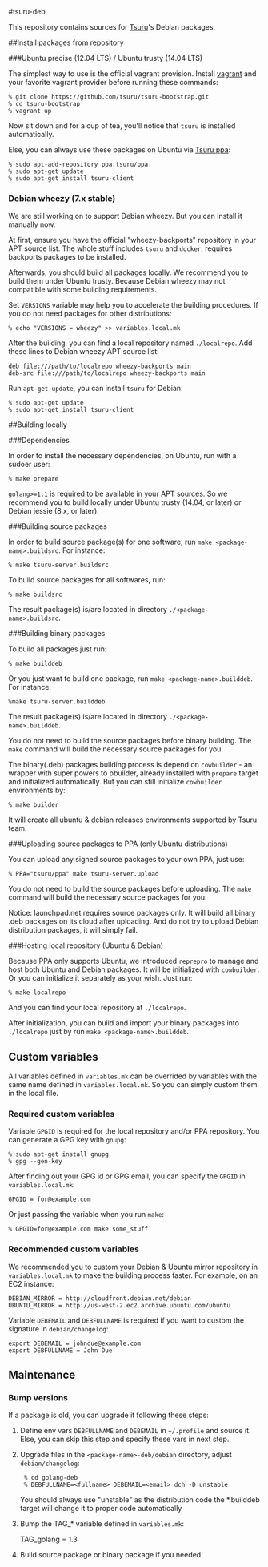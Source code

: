 #tsuru-deb

This repository contains sources for [Tsuru](http://tsuru.io)'s Debian packages.

##Install packages from repository

###Ubuntu precise (12.04 LTS) / Ubuntu trusty (14.04 LTS)

The simplest way to use is the official vagrant provision. Install [vagrant](http://www.vagrantup.com/downloads.html) and your favorite vagrant provider before running these commands:

    % git clone https://github.com/tsuru/tsuru-bootstrap.git
    % cd tsuru-bootstrap
    % vagrant up

Now sit down and for a cup of tea, you'll notice that ``tsuru`` is installed automatically.

Else, you can always use these packages on Ubuntu via [Tsuru ppa](https://launchpad.net/~tsuru/+archive/ppa):

	% sudo apt-add-repository ppa:tsuru/ppa
	% sudo apt-get update
	% sudo apt-get install tsuru-client

### Debian wheezy (7.x stable)

We are still working on to support Debian wheezy. But you can install it manually now.

At first, ensure you have the official "wheezy-backports" repository in your APT source list.
The whole stuff includes ``tsuru`` and ``docker``, requires backports packages to be installed.

Afterwards, you should build all packages locally. We recommend you to build them under Ubuntu
trusty. Because Debian wheezy may not compatible with some building requirements.

Set ``VERSIONS`` variable may help you to accelerate the building procedures. If you do not need
packages for other distributions:

    % echo "VERSIONS = wheezy" >> variables.local.mk

After the building, you can find a local repository named ``./localrepo``. Add these lines to
Debian wheezy APT source list:

    deb file:///path/to/localrepo wheezy-backports main
    deb-src file:///path/to/localrepo wheezy-backports main

Run ``apt-get update``, you can install ``tsuru`` for Debian:

	% sudo apt-get update
	% sudo apt-get install tsuru-client

##Building locally

###Dependencies

In order to install the necessary dependencies, on Ubuntu, run with a sudoer
user:

	% make prepare

``golang>=1.1`` is required to be available in your APT sources. So we recommend you to
build locally under Ubuntu trusty (14.04, or later) or Debian jessie (8.x, or later).

###Building source packages

In order to build source package(s) for one software, run ``make <package-name>.buildsrc``.
For instance:

	% make tsuru-server.buildsrc

To build source packages for all softwares, run:

	% make buildsrc

The result package(s) is/are located in directory ``./<package-name>.buildsrc``.

###Building binary packages

To build all packages just run:

	% make builddeb

Or you just want to build one package, run ``make <package-name>.builddeb``.
For instance:

	%make tsuru-server.builddeb 

The result package(s) is/are located in directory ``./<package-name>.builddeb``.

You do not need to build the source packages before binary building.
The ``make`` command will build the necessary source packages for you.

The binary(.deb) packages building process is depend on ``cowbuilder`` - an wrapper with super
powers to pbuilder, already installed with ``prepare`` target and initialized automatically.
But you can still initialize ``cowbuilder`` environments by:

	% make builder

It will create all ubuntu & debian releases environments supported by Tsuru team.

###Uploading source packages to PPA (only Ubuntu distributions)

You can upload any signed source packages to your own PPA, just use:

	% PPA="tsuru/ppa" make tsuru-server.upload

You do not need to build the source packages before uploading.
The ``make`` command will build the necessary source packages for you.

Notice: launchpad.net requires source packages only.
It will build all binary .deb packages on its cloud after uploading.
And do not try to upload Debian distribution packages, it will simply fail.

###Hosting local repository (Ubuntu & Debian)

Because PPA only supports Ubuntu, we introduced ``reprepro`` to manage and host both Ubuntu
and Debian packages. It will be initialized with ``cowbuilder``. Or you can initialize it
separately as your wish. Just run:

	% make localrepo

And you can find your local repository at ``./localrepo``.

After initialization, you can build and import your binary packages into ``./localrepo`` just
by run ``make <package-name>.builddeb``.

## Custom variables

All variables defined in ``variables.mk`` can be overrided by variables with the same name defined
in ``variables.local.mk``. So you can simply custom them in the local file.

### Required custom variables

Variable ``GPGID`` is required for the local repository and/or PPA repository.
You can generate a GPG key with ``gnupg``:

	% sudo apt-get install gnupg
	% gpg --gen-key

After finding out your GPG id or GPG email, you can specify the ``GPGID`` in ``variables.local.mk``:

	GPGID = for@example.com

Or just passing the variable when you run ``make``:

	% GPGID=for@example.com make some_stuff

### Recommended custom variables

We recommended you to custom your Debian & Ubuntu mirror repository in ``variables.local.mk``
to make the building process faster. For example, on an EC2 instance:

	DEBIAN_MIRROR = http://cloudfront.debian.net/debian
	UBUNTU_MIRROR = http://us-west-2.ec2.archive.ubuntu.com/ubuntu

Variable ``DEBEMAIL`` and ``DEBFULLNAME`` is required if you want to custom the signature in
``debian/changelog``:

	export DEBEMAIL = johndue@example.com
	export DEBFULLNAME = John Due 

## Maintenance

### Bump versions
If a package is old, you can upgrade it following these steps:

1. Define env vars ``DEBFULLNAME`` and ``DEBEMAIL`` in ``~/.profile`` and source it.
   Else, you can skip this step and specify these vars in next step.

2. Upgrade files in the ``<package-name>-deb/debian`` directory, adjust ``debian/changelog``:

	    % cd golang-deb
	    % DEBFULLNAME=<fullname> DEBEMAIL=<email> dch -D unstable

    You should always use "unstable" as the distribution code
    the *.builddeb target will change it to proper code automatically

3. Bump the TAG_* variable defined in ``variables.mk``:

	TAG_golang = 1.3

4. Build source package or binary package if you needed.

